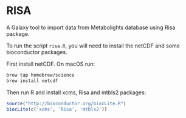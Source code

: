 RISA
====

A Galaxy tool to import data from Metabolights database using Risa package.

To run the script `risa.R`, you will need to install the netCDF and some bioconductor packages.

First install netCDF. On macOS run:
```bash
brew tap homebrew/science
brew install netcdf
```

Then run R and install xcms, Risa and mtbls2 packages:
```R
source("http://bioconductor.org/biocLite.R")
biocLite(c('xcms', 'Risa', 'mtbls2'))
```

